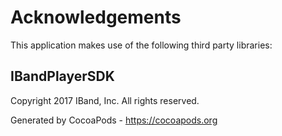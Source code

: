# Acknowledgements
This application makes use of the following third party libraries:

## IBandPlayerSDK

Copyright 2017 IBand, Inc. All rights reserved.

Generated by CocoaPods - https://cocoapods.org
